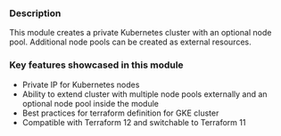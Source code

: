 ### Description
This module creates a private Kubernetes cluster with an optional
node pool. Additional node pools can be created as external resources.

### Key features showcased in this module
- Private IP for Kubernetes nodes
- Ability to extend cluster with multiple node pools externally and an optional node pool inside the module
- Best practices for terraform definition for GKE cluster
- Compatible with Terraform 12 and switchable to Terraform 11